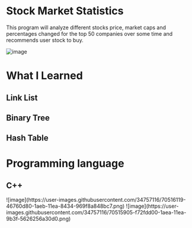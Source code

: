 <html lang="en">
<head>
    <meta charset="UTF-8">
    <meta name="viewport" content="width=device-width, initial-scale=1.0">
    <meta http-equiv="X-UA-Compatible" content="ie=edge">
</head>
<body>

<h1>Stock Market Statistics</h1>
This program will analyze different stocks price, market caps and percentages changed for the top 50 companies over some time and recommends user stock to buy.

![image](https://user-images.githubusercontent.com/34757116/70516048-20e90400-1aeb-11ea-8f85-c90107623566.png)


<h1>What I Learned</h1>
<h2>Link List</h2>
<h2>Binary Tree</h2>
<h2>Hash Table</h2>
<h1>Programming language</h1>
<h2>C++</h2>
![image](https://user-images.githubusercontent.com/34757116/70516119-46760d80-1aeb-11ea-8434-969f8a848bc7.png)
![image](https://user-images.githubusercontent.com/34757116/70515905-f72fdd00-1aea-11ea-9b3f-5626256a30d0.png)



</body>
</html>
